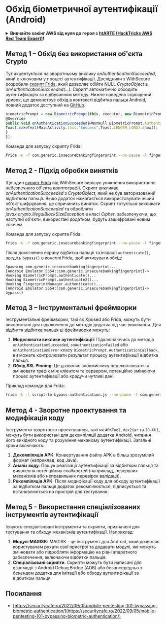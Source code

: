 # Обхід біометричної аутентифікації (Android)


<details>

<summary><strong>Вивчайте хакінг AWS від нуля до героя з</strong> <a href="https://training.hacktricks.xyz/courses/arte"><strong>htARTE (HackTricks AWS Red Team Expert)</strong></a><strong>!</strong></summary>

* Ви працюєте в **кібербезпеці компанії**? Хочете побачити **рекламу вашої компанії на HackTricks**? або хочете мати доступ до **останньої версії PEASS або завантажити HackTricks у форматі PDF**? Перевірте [**ПЛАНИ ПІДПИСКИ**](https://github.com/sponsors/carlospolop)!
* Відкрийте для себе [**Сім'ю PEASS**](https://opensea.io/collection/the-peass-family), нашу колекцію ексклюзивних [**NFT**](https://opensea.io/collection/the-peass-family)
* Отримайте [**офіційний PEASS & HackTricks мерч**](https://peass.creator-spring.com)
* **Приєднуйтесь до** [**💬**](https://emojipedia.org/speech-balloon/) [**групи Discord**](https://discord.gg/hRep4RUj7f) або [**групи Telegram**](https://t.me/peass) або **слідкуйте** за мною на **Twitter** 🐦[**@carlospolopm**](https://twitter.com/hacktricks_live)**.**
* **Поділіться своїми хакерськими трюками, надсилайте PR до [репозиторію hacktricks](https://github.com/carlospolop/hacktricks) та [репозиторію hacktricks-cloud](https://github.com/carlospolop/hacktricks-cloud)**.

</details>

## **Метод 1 – Обхід без використання об'єкта Crypto**

Тут акцентується на зворотньому виклику *onAuthenticationSucceeded*, який є ключовим у процесі аутентифікації. Дослідники з WithSecure розробили [скрипт Frida](https://github.com/WithSecureLABS/android-keystore-audit/blob/master/frida-scripts/fingerprint-bypass.js), який дозволяє обійти NULL *CryptoObject* в *onAuthenticationSucceeded(...)*. Скрипт автоматично обходить аутентифікацію за відбуванням методу. Нижче наведено спрощений уривок, що демонструє обхід в контексті відбитка пальця Android, повний додаток доступний на [GitHub](https://github.com/St3v3nsS/InsecureBanking).
```javascript
biometricPrompt = new BiometricPrompt(this, executor, new BiometricPrompt.AuthenticationCallback() {
@Override
public void onAuthenticationSucceeded(@NonNull BiometricPrompt.AuthenticationResult result) {
Toast.makeText(MainActivity.this,"Success",Toast.LENGTH_LONG).show();
}
});
```
Команда для запуску скрипту Frida:
```bash
frida -U -f com.generic.insecurebankingfingerprint --no-pause -l fingerprint-bypass.js
```
## **Метод 2 - Підхід обробки винятків**

Ще один [скрипт Frida](https://github.com/WithSecureLABS/android-keystore-audit/blob/master/frida-scripts/fingerprint-bypass-via-exception-handling.js) від WithSecure вирішує уникнення використання небезпечного об'єкта криптографії. Скрипт викликає *onAuthenticationSucceeded* з *CryptoObject*, який не був авторизований відбитком пальця. Якщо додаток намагається використовувати інший об'єкт шифрування, це спричинить виняток. Скрипт готується викликати *onAuthenticationSucceeded* та обробляти *javax.crypto.IllegalBlockSizeException* в класі _Cipher_, забезпечуючи, що наступні об'єкти, використані додатком, будуть зашифровані новим ключем.

Команда для запуску скрипта Frida:
```bash
frida -U -f com.generic.insecurebankingfingerprint --no-pause -l fingerprint-bypass-via-exception-handling.js
```
Після досягнення екрану відбитка пальця та ініціації `authenticate()`, введіть `bypass()` в консолі Frida, щоб активувати обхід:
```
Spawning com.generic.insecurebankingfingerprint...
[Android Emulator 5554::com.generic.insecurebankingfingerprint]-> Hooking BiometricPrompt.authenticate()...
Hooking BiometricPrompt.authenticate2()...
Hooking FingerprintManager.authenticate()...
[Android Emulator 5554::com.generic.insecurebankingfingerprint]-> bypass()
```
## **Метод 3 – Інструментальні фреймворки**

Інструментальні фреймворки, такі як Xposed або Frida, можуть бути використані для підключення до методів додатка під час виконання. Для відбиття відбитка пальця ці фреймворки можуть:

1. **Моделювати виклики аутентифікації**: Підключаючись до методів `onAuthenticationSucceeded`, `onAuthenticationFailed` або `onAuthenticationError` класу `BiometricPrompt.AuthenticationCallback`, ви можете контролювати результат процесу аутентифікації відбитка пальця.
2. **Обхід SSL Pinning**: Це дозволяє зловмиснику перехоплювати та змінювати трафік між клієнтом та сервером, потенційно змінюючи процес аутентифікації або крадучи чутливі дані.

Приклад команди для Frida:
```bash
frida -U -l script-to-bypass-authentication.js --no-pause -f com.generic.in
```
## **Метод 4 - Зворотне проектування та модифікація коду**

Інструменти зворотного проектування, такі як `APKTool`, `dex2jar` та `JD-GUI`, можуть бути використані для декомпіляції додатка Android, читання його вихідного коду та розуміння механізму аутентифікації. Загальні кроки включають:

1. **Декомпіляція APK**: Конвертування файлу APK в більш зрозумілий формат (наприклад, код Java).
2. **Аналіз коду**: Пошук реалізації аутентифікації за відбитком пальця та виявлення потенційних слабкостей (наприклад, резервних механізмів або неправильних перевірок валідації).
3. **Рекомпіляція APK**: Після модифікації коду для обходу аутентифікації за відбитком пальця додаток рекомпілюється, підписується та встановлюється на пристрій для тестування.

## **Метод 5 - Використання спеціалізованих інструментів аутентифікації**

Існують спеціалізовані інструменти та скрипти, призначені для тестування та обходу механізмів аутентифікації. Наприклад:

1. **Модулі MAGISK**: MAGISK - це інструмент для Android, який дозволяє користувачам рухати свої пристрої та додавати модулі, які можуть змінювати або підробляти інформацію на рівні апаратного забезпечення, включаючи відбитки пальців.
2. **Спеціалізовані скрипти**: Скрипти можуть бути написані для взаємодії з Android Debug Bridge (ADB) або безпосередньо з бекендом додатка для імітації або обходу аутентифікації за відбитком пальця.

## Посилання
* [https://securitycafe.ro/2022/09/05/mobile-pentesting-101-bypassing-biometric-authentication/](https://securitycafe.ro/2022/09/05/mobile-pentesting-101-bypassing-biometric-authentication/)
